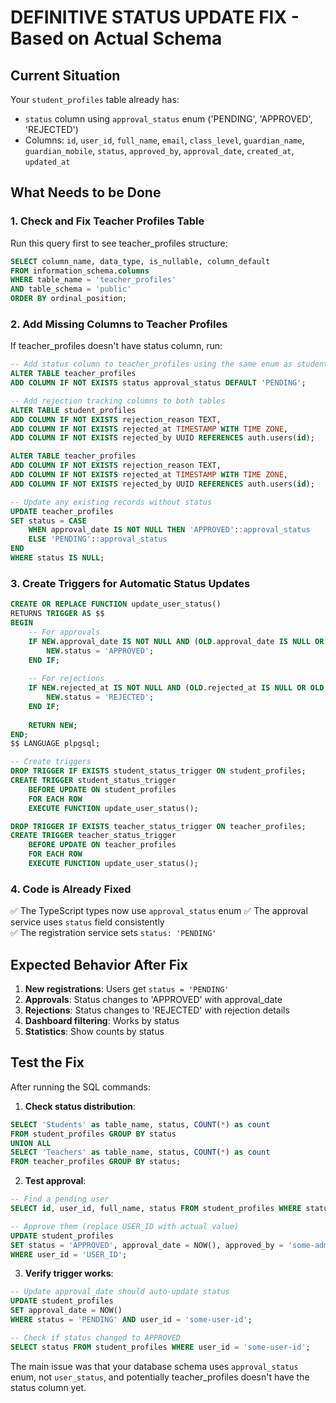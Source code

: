 # DEFINITIVE STATUS UPDATE FIX - Based on Actual Schema

## Current Situation
Your `student_profiles` table already has:
- `status` column using `approval_status` enum ('PENDING', 'APPROVED', 'REJECTED')
- Columns: `id`, `user_id`, `full_name`, `email`, `class_level`, `guardian_name`, `guardian_mobile`, `status`, `approved_by`, `approval_date`, `created_at`, `updated_at`

## What Needs to be Done

### 1. Check and Fix Teacher Profiles Table
Run this query first to see teacher_profiles structure:
```sql
SELECT column_name, data_type, is_nullable, column_default
FROM information_schema.columns 
WHERE table_name = 'teacher_profiles' 
AND table_schema = 'public'
ORDER BY ordinal_position;
```

### 2. Add Missing Columns to Teacher Profiles
If teacher_profiles doesn't have status column, run:
```sql
-- Add status column to teacher_profiles using the same enum as student_profiles
ALTER TABLE teacher_profiles
ADD COLUMN IF NOT EXISTS status approval_status DEFAULT 'PENDING';

-- Add rejection tracking columns to both tables
ALTER TABLE student_profiles 
ADD COLUMN IF NOT EXISTS rejection_reason TEXT,
ADD COLUMN IF NOT EXISTS rejected_at TIMESTAMP WITH TIME ZONE,
ADD COLUMN IF NOT EXISTS rejected_by UUID REFERENCES auth.users(id);

ALTER TABLE teacher_profiles
ADD COLUMN IF NOT EXISTS rejection_reason TEXT,
ADD COLUMN IF NOT EXISTS rejected_at TIMESTAMP WITH TIME ZONE,
ADD COLUMN IF NOT EXISTS rejected_by UUID REFERENCES auth.users(id);

-- Update any existing records without status
UPDATE teacher_profiles
SET status = CASE 
    WHEN approval_date IS NOT NULL THEN 'APPROVED'::approval_status  
    ELSE 'PENDING'::approval_status
END
WHERE status IS NULL;
```

### 3. Create Triggers for Automatic Status Updates
```sql
CREATE OR REPLACE FUNCTION update_user_status()
RETURNS TRIGGER AS $$
BEGIN
    -- For approvals
    IF NEW.approval_date IS NOT NULL AND (OLD.approval_date IS NULL OR OLD.approval_date IS DISTINCT FROM NEW.approval_date) THEN
        NEW.status = 'APPROVED';
    END IF;
    
    -- For rejections
    IF NEW.rejected_at IS NOT NULL AND (OLD.rejected_at IS NULL OR OLD.rejected_at IS DISTINCT FROM NEW.rejected_at) THEN
        NEW.status = 'REJECTED';
    END IF;
    
    RETURN NEW;
END;
$$ LANGUAGE plpgsql;

-- Create triggers
DROP TRIGGER IF EXISTS student_status_trigger ON student_profiles;
CREATE TRIGGER student_status_trigger
    BEFORE UPDATE ON student_profiles
    FOR EACH ROW
    EXECUTE FUNCTION update_user_status();

DROP TRIGGER IF EXISTS teacher_status_trigger ON teacher_profiles;
CREATE TRIGGER teacher_status_trigger
    BEFORE UPDATE ON teacher_profiles
    FOR EACH ROW
    EXECUTE FUNCTION update_user_status();
```

### 4. Code is Already Fixed
✅ The TypeScript types now use `approval_status` enum
✅ The approval service uses `status` field consistently  
✅ The registration service sets `status: 'PENDING'`

## Expected Behavior After Fix

1. **New registrations**: Users get `status = 'PENDING'`
2. **Approvals**: Status changes to 'APPROVED' with approval_date
3. **Rejections**: Status changes to 'REJECTED' with rejection details
4. **Dashboard filtering**: Works by status
5. **Statistics**: Show counts by status

## Test the Fix

After running the SQL commands:

1. **Check status distribution**:
```sql
SELECT 'Students' as table_name, status, COUNT(*) as count
FROM student_profiles GROUP BY status
UNION ALL
SELECT 'Teachers' as table_name, status, COUNT(*) as count  
FROM teacher_profiles GROUP BY status;
```

2. **Test approval**:
```sql
-- Find a pending user
SELECT id, user_id, full_name, status FROM student_profiles WHERE status = 'PENDING' LIMIT 1;

-- Approve them (replace USER_ID with actual value)
UPDATE student_profiles 
SET status = 'APPROVED', approval_date = NOW(), approved_by = 'some-admin-uuid'
WHERE user_id = 'USER_ID';
```

3. **Verify trigger works**:
```sql
-- Update approval_date should auto-update status
UPDATE student_profiles 
SET approval_date = NOW()
WHERE status = 'PENDING' AND user_id = 'some-user-id';

-- Check if status changed to APPROVED
SELECT status FROM student_profiles WHERE user_id = 'some-user-id';
```

The main issue was that your database schema uses `approval_status` enum, not `user_status`, and potentially teacher_profiles doesn't have the status column yet.
